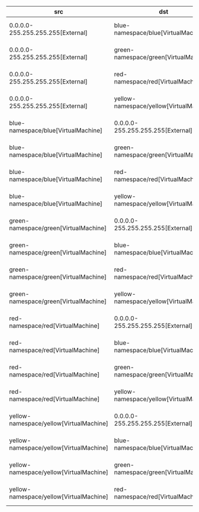 | src | dst | conn | network | 
|-----|-----|------|------|
| 0.0.0.0-255.255.255.255[External] | blue-namespace/blue[VirtualMachine] | All Connections | entire-cluster-cudn | 
| 0.0.0.0-255.255.255.255[External] | green-namespace/green[VirtualMachine] | All Connections | entire-cluster-cudn | 
| 0.0.0.0-255.255.255.255[External] | red-namespace/red[VirtualMachine] | All Connections | entire-cluster-cudn | 
| 0.0.0.0-255.255.255.255[External] | yellow-namespace/yellow[VirtualMachine] | All Connections | entire-cluster-cudn | 
| blue-namespace/blue[VirtualMachine] | 0.0.0.0-255.255.255.255[External] | All Connections | entire-cluster-cudn | 
| blue-namespace/blue[VirtualMachine] | green-namespace/green[VirtualMachine] | All Connections | entire-cluster-cudn | 
| blue-namespace/blue[VirtualMachine] | red-namespace/red[VirtualMachine] | All Connections | entire-cluster-cudn | 
| blue-namespace/blue[VirtualMachine] | yellow-namespace/yellow[VirtualMachine] | All Connections | entire-cluster-cudn | 
| green-namespace/green[VirtualMachine] | 0.0.0.0-255.255.255.255[External] | All Connections | entire-cluster-cudn | 
| green-namespace/green[VirtualMachine] | blue-namespace/blue[VirtualMachine] | All Connections | entire-cluster-cudn | 
| green-namespace/green[VirtualMachine] | red-namespace/red[VirtualMachine] | All Connections | entire-cluster-cudn | 
| green-namespace/green[VirtualMachine] | yellow-namespace/yellow[VirtualMachine] | All Connections | entire-cluster-cudn | 
| red-namespace/red[VirtualMachine] | 0.0.0.0-255.255.255.255[External] | All Connections | entire-cluster-cudn | 
| red-namespace/red[VirtualMachine] | blue-namespace/blue[VirtualMachine] | All Connections | entire-cluster-cudn | 
| red-namespace/red[VirtualMachine] | green-namespace/green[VirtualMachine] | All Connections | entire-cluster-cudn | 
| red-namespace/red[VirtualMachine] | yellow-namespace/yellow[VirtualMachine] | All Connections | entire-cluster-cudn | 
| yellow-namespace/yellow[VirtualMachine] | 0.0.0.0-255.255.255.255[External] | All Connections | entire-cluster-cudn | 
| yellow-namespace/yellow[VirtualMachine] | blue-namespace/blue[VirtualMachine] | All Connections | entire-cluster-cudn | 
| yellow-namespace/yellow[VirtualMachine] | green-namespace/green[VirtualMachine] | All Connections | entire-cluster-cudn | 
| yellow-namespace/yellow[VirtualMachine] | red-namespace/red[VirtualMachine] | All Connections | entire-cluster-cudn | 
